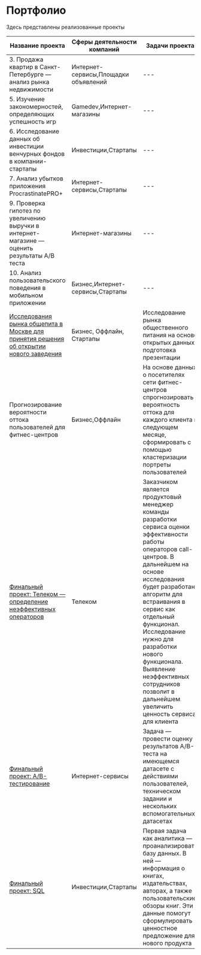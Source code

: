 # Портфолио
Здесь представлены реализованные проекты

|Название проекта|Сферы деятельности компаний|Задачи проекта|Стек|
|---|---|---|---|
|3. Продажа квартир в Санкт-Петербурге — анализ рынка недвижимости|Интернет-сервисы,Площадки объявлений| --- | `Matplotlib` `Pandas` `Python` `визуализация данных` `исследовательский анализ данных` `предобработка данных` |
|5. Изучение закономерностей, определяющих успешность игр|Gamedev,Интернет-магазины| --- | `Matplotlib` `NumPy` `Pandas` `Python` `исследовательский анализ данных` `описательная статистика` `предобработка данных` `проверка статистических гипотез` |
|6. Исследование данных об инвестиции венчурных фондов в компании-стартапы|Инвестиции,Стартапы| --- | PostgreSQL,SQL |
|7. Анализ убытков приложения ProcrastinatePRO+|Интернет-сервисы,Стартапы| --- | Matplotlib,Pandas,Python,Seaborn,когортный анализ,продуктовые метрики,юнит-экономика |
|9. Проверка гипотез по увеличению выручки в интернет-магазине — оценить результаты A/B теста|Интернет-магазины| --- | A/B-тестирование,Matplotlib,Pandas,Python,SciPy,проверка статистических гипотез |
|10. Анализ пользовательского поведения в мобильном приложении|Бизнес,Интернет-сервисы,Стартапы| --- | A/B-тестирование,Matplotlib,Pandas,Plotly,Python,Seaborn,визуализация данных,проверка статистических гипотез,продуктовые метрики,событийная аналитика |
| [Исследования рынка общепита в Москве для принятия решения об открытии нового заведения](https://github.com/a-dergilev/yandex_da/tree/main/pr%3A%20food%20service) |Бизнес, Оффлайн, Стартапы| Исследование рынка общественного питания на основе открытых данных, подготовка презентации | `Pandas` `Plotly` `Python` `Seaborn` |
| Прогнозирование вероятности оттока пользователей для фитнес-центров | Бизнес,Оффлайн |На основе данных о посетителях сети фитнес-центров спрогнозировать вероятность оттока для каждого клиента в следующем месяце, сформировать с помощью кластеризации портреты пользователей| `Matplotlib` `Pandas` `Python` `Scikit-learn` `Seaborn`|
| [Финальный проект: Телеком — определение неэффективных операторов](https://github.com/a-dergilev/yandex_da/tree/main/final%20project:%20Telecom)|Телеком| Заказчиком является продуктовый менеджер команды разработки сервиса оценки эффективности работы операторов call-центров. В дальнейшем на основе исследования будет разработан алгоритм для встраивания в сервис как отдельный функционал. Исследование нужно для разработки нового функционала. Выявление неэффективных сотрудников позволит в дальнейшем увеличить ценность сервиса для клиента | `Python` `Pandas` `Matplotlib` `SciPy` `Plotly` `Seaborn` `Numpy` `Tableau` |
| [Финальный проект: A/B-тестирование](https://github.com/a-dergilev/yandex_da/tree/main/final%20project%3A%20AB-test) | Интернет-сервисы | Задача — провести оценку результатов A/B-теста на имеющемся датасете с действиями пользователей, техническом задании и нескольких вспомогательных датасетах | `Matplotlib` `Pandas` `Python` `SciPy` `Plotly` |
| [Финальный проект: SQL](https://github.com/a-dergilev/yandex_da/tree/main/final%20project:%20SQL) | Инвестиции,Стартапы | Первая задача как аналитика — проанализировать базу данных. В ней — информация о книгах, издательствах, авторах, а также пользовательские обзоры книг. Эти данные помогут сформулировать ценностное предложение для нового продукта | `PostgreSQL` `SQL` `SQLAlchemy` `Pandas` |
